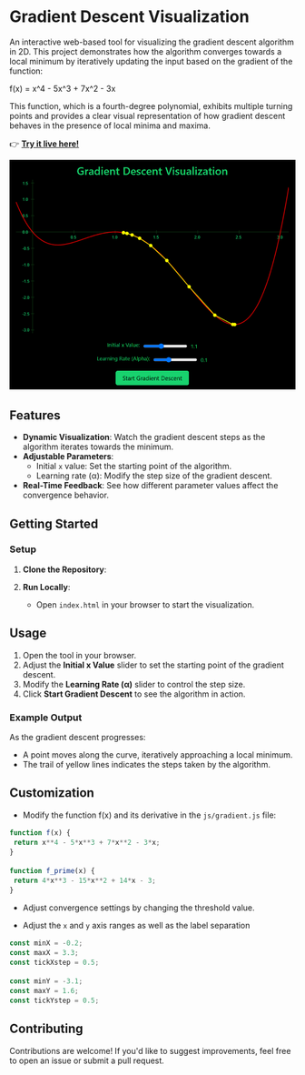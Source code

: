# Gradient Descent Visualization

An interactive web-based tool for visualizing the gradient descent algorithm in 2D. This project demonstrates how the algorithm converges towards a local minimum by iteratively updating the input based on the gradient of the function:  

f(x) = x^4 - 5x^3 + 7x^2 - 3x 

This function, which is a fourth-degree polynomial, exhibits multiple turning points and provides a clear visual representation of how gradient descent behaves in the presence of local minima and maxima.


👉 **[Try it live here!](https://gradient-descend2.vercel.app/)**

[![Gradient Descent Visualization](img/screenshot.png)](https://gradient-descend2.vercel.app/)

## Features

- **Dynamic Visualization**: Watch the gradient descent steps as the algorithm iterates towards the minimum.
- **Adjustable Parameters**:
  - Initial `x` value: Set the starting point of the algorithm.
  - Learning rate (α): Modify the step size of the gradient descent.
- **Real-Time Feedback**: See how different parameter values affect the convergence behavior.

## Getting Started

### Setup

1. **Clone the Repository**:

2. **Run Locally**:
   - Open `index.html` in your browser to start the visualization.

## Usage

1. Open the tool in your browser.
2. Adjust the **Initial x Value** slider to set the starting point of the gradient descent.
3. Modify the **Learning Rate (α)** slider to control the step size.
4. Click **Start Gradient Descent** to see the algorithm in action.

### Example Output

As the gradient descent progresses:
- A point moves along the curve, iteratively approaching a local minimum.
- The trail of yellow lines indicates the steps taken by the algorithm.

## Customization

- Modify the function f(x) and its derivative in the `js/gradient.js` file:
```javascript
function f(x) {
 return x**4 - 5*x**3 + 7*x**2 - 3*x;
}

function f_prime(x) {
 return 4*x**3 - 15*x**2 + 14*x - 3;
}
```

- Adjust convergence settings by changing the threshold value.

- Adjust the `x` and `y` axis ranges as well as the label separation
```javascript
const minX = -0.2;
const maxX = 3.3;
const tickXstep = 0.5;

const minY = -3.1;
const maxY = 1.6;
const tickYstep = 0.5;
```

## Contributing
Contributions are welcome! If you'd like to suggest improvements, feel free to open an issue or submit a pull request.

